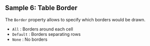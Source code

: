 ## Sample 6: Table Border

The `Border` property allows to specify which borders would be drawn.
* `All` : Borders around each cell
* `Default` : Borders separating rows
* `None` : No borders